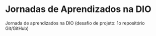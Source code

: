 # Jornadas de Aprendizados na DIO
Jornada de aprendizados na DIO (desafio de projeto: 1o repositório Git/GitHub)
